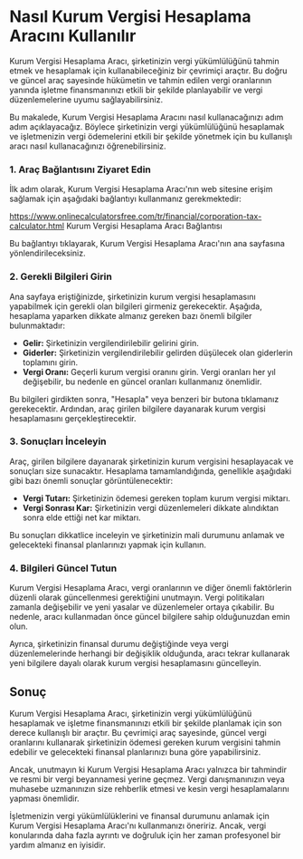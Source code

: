 Nasıl Kurum Vergisi Hesaplama Aracını Kullanılır
================================================

Kurum Vergisi Hesaplama Aracı, şirketinizin vergi yükümlülüğünü tahmin etmek ve hesaplamak için kullanabileceğiniz bir çevrimiçi araçtır. Bu doğru ve güncel araç sayesinde hükümetin ve tahmin edilen vergi oranlarının yanında işletme finansmanınızı etkili bir şekilde planlayabilir ve vergi düzenlemelerine uyumu sağlayabilirsiniz.

Bu makalede, Kurum Vergisi Hesaplama Aracını nasıl kullanacağınızı adım adım açıklayacağız. Böylece şirketinizin vergi yükümlülüğünü hesaplamak ve işletmenizin vergi ödemelerini etkili bir şekilde yönetmek için bu kullanışlı aracı nasıl kullanacağınızı öğrenebilirsiniz.

### 1. Araç Bağlantısını Ziyaret Edin

İlk adım olarak, Kurum Vergisi Hesaplama Aracı'nın web sitesine erişim sağlamak için aşağıdaki bağlantıyı kullanmanız gerekmektedir:

https://www.onlinecalculatorsfree.com/tr/financial/corporation-tax-calculator.html Kurum Vergisi Hesaplama Aracı Bağlantısı

Bu bağlantıyı tıklayarak, Kurum Vergisi Hesaplama Aracı'nın ana sayfasına yönlendirileceksiniz.

### 2. Gerekli Bilgileri Girin

Ana sayfaya eriştiğinizde, şirketinizin kurum vergisi hesaplamasını yapabilmek için gerekli olan bilgileri girmeniz gerekecektir. Aşağıda, hesaplama yaparken dikkate almanız gereken bazı önemli bilgiler bulunmaktadır:

- **Gelir:** Şirketinizin vergilendirilebilir gelirini girin.
- **Giderler:** Şirketinizin vergilendirilebilir gelirden düşülecek olan giderlerin toplamını girin.
- **Vergi Oranı:** Geçerli kurum vergisi oranını girin. Vergi oranları her yıl değişebilir, bu nedenle en güncel oranları kullanmanız önemlidir.

Bu bilgileri girdikten sonra, "Hesapla" veya benzeri bir butona tıklamanız gerekecektir. Ardından, araç girilen bilgilere dayanarak kurum vergisi hesaplamasını gerçekleştirecektir.

### 3. Sonuçları İnceleyin

Araç, girilen bilgilere dayanarak şirketinizin kurum vergisini hesaplayacak ve sonuçları size sunacaktır. Hesaplama tamamlandığında, genellikle aşağıdaki gibi bazı önemli sonuçlar görüntülenecektir:

- **Vergi Tutarı:** Şirketinizin ödemesi gereken toplam kurum vergisi miktarı.
- **Vergi Sonrası Kar:** Şirketinizin vergi düzenlemeleri dikkate alındıktan sonra elde ettiği net kar miktarı.

Bu sonuçları dikkatlice inceleyin ve şirketinizin mali durumunu anlamak ve gelecekteki finansal planlarınızı yapmak için kullanın.

### 4. Bilgileri Güncel Tutun

Kurum Vergisi Hesaplama Aracı, vergi oranlarının ve diğer önemli faktörlerin düzenli olarak güncellenmesi gerektiğini unutmayın. Vergi politikaları zamanla değişebilir ve yeni yasalar ve düzenlemeler ortaya çıkabilir. Bu nedenle, aracı kullanmadan önce güncel bilgilere sahip olduğunuzdan emin olun.

Ayrıca, şirketinizin finansal durumu değiştiğinde veya vergi düzenlemelerinde herhangi bir değişiklik olduğunda, aracı tekrar kullanarak yeni bilgilere dayalı olarak kurum vergisi hesaplamasını güncelleyin.

Sonuç
-----

Kurum Vergisi Hesaplama Aracı, şirketinizin vergi yükümlülüğünü hesaplamak ve işletme finansmanınızı etkili bir şekilde planlamak için son derece kullanışlı bir araçtır. Bu çevrimiçi araç sayesinde, güncel vergi oranlarını kullanarak şirketinizin ödemesi gereken kurum vergisini tahmin edebilir ve gelecekteki finansal planlarınızı buna göre yapabilirsiniz.

Ancak, unutmayın ki Kurum Vergisi Hesaplama Aracı yalnızca bir tahmindir ve resmi bir vergi beyannamesi yerine geçmez. Vergi danışmanınızın veya muhasebe uzmanınızın size rehberlik etmesi ve kesin vergi hesaplamalarını yapması önemlidir.

İşletmenizin vergi yükümlülüklerini ve finansal durumunu anlamak için Kurum Vergisi Hesaplama Aracı'nı kullanmanızı öneririz. Ancak, vergi konularında daha fazla ayrıntı ve doğruluk için her zaman profesyonel bir yardım almanız en iyisidir.